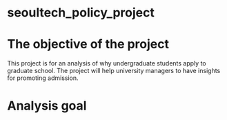 # seoultech_policy_project

# The objective of the project
This project is for an analysis of why undergraduate students apply to graduate school.
The project will help university managers to have insights for promoting admission.

# Analysis goal


